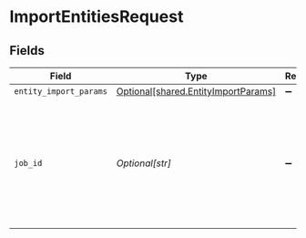 # ImportEntitiesRequest


## Fields

| Field                                                                                                         | Type                                                                                                          | Required                                                                                                      | Description                                                                                                   | Example                                                                                                       |
| ------------------------------------------------------------------------------------------------------------- | ------------------------------------------------------------------------------------------------------------- | ------------------------------------------------------------------------------------------------------------- | ------------------------------------------------------------------------------------------------------------- | ------------------------------------------------------------------------------------------------------------- |
| `entity_import_params`                                                                                        | [Optional[shared.EntityImportParams]](../../models/shared/entityimportparams.md)                              | :heavy_minus_sign:                                                                                            | N/A                                                                                                           |                                                                                                               |
| `job_id`                                                                                                      | *Optional[str]*                                                                                               | :heavy_minus_sign:                                                                                            | The ID of the import job. This ID is used to track the progress and fetch the result of the import operation. | abc123                                                                                                        |